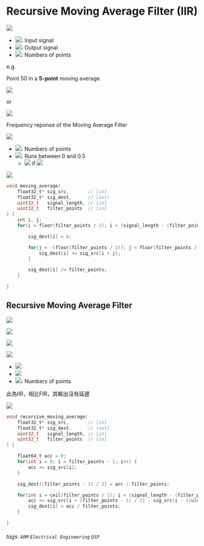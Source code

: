 # Recursive Moving Average Filter (IIR)

<!-- 
<img src="https://latex.codecogs.com/gif.latex?" /> 

<img src="https://render.githubusercontent.com/render/math?math=e^{i \pi} = -1">
-->

<!-- 

<img src="https://render.githubusercontent.com/render/math?math=\LARGE XXX" />

-->


<img src="https://render.githubusercontent.com/render/math?math=\LARGE y[i] = \frac{1}{M} \sum^{M-1}_{j = 0} x[i %2B j]" /><br/>

* <img src="https://render.githubusercontent.com/render/math?math=\large x[i]" />: Input signal
* <img src="https://render.githubusercontent.com/render/math?math=\large y[i]" />: Output signal
* <img src="https://render.githubusercontent.com/render/math?math=\large M" />: Numbers of points

e.g.

Point 50 in a **5-point** moving average

<img src="https://render.githubusercontent.com/render/math?math=\large y[50] = \frac{x[50] %2B x[51] %2B x[52] %2B x[53] %2B x[54]}{5}" /><br/>

or 

<img src="https://render.githubusercontent.com/render/math?math=\large y[50] = \frac{x[48] %2B x[49] %2B x[50] %2B x[51] %2B x[52]}{5}" /><br/>


Frequency reponse of the Moving Average Filter

<img src="https://render.githubusercontent.com/render/math?math=\LARGE H[f] = \frac{sin(\pi fM)}{Msin(\pi f)}" /><br/>
 

* <img src="https://render.githubusercontent.com/render/math?math=\large M" />: Numbers of points
* <img src="https://render.githubusercontent.com/render/math?math=\large f" />: Runs between 0 and 0.5
    * <img src="https://render.githubusercontent.com/render/math?math=\large H[f] = 1" /> if <img src="https://render.githubusercontent.com/render/math?math=\large f=0" />


![](https://i.imgur.com/xPM2alR.png)



```c
void moving_average(
	float32_t* sig_src,       // [in]
	float32_t* sig_dest,      // [out]
	uint32_t   signal_length, // [in]
	uint32_t   filter_points  // [in]
) {
	int i, j;
	for(i = floor(filter_points / 2); i < (signal_length - (filter_points / 2)) - 1; i++) {

		sig_dest[i] = 0;

		for(j = -(floor(filter_points / 2)); j < floor(filter_points / 2); j++) {
			sig_dest[i] += sig_src[i + j];
		}

		sig_dest[i] /= filter_points; 
	}

}
```


## Recursive Moving Average Filter



<img src="https://render.githubusercontent.com/render/math?math=\large y[50] = x[47] %2B x[48] %2B x[49] %2B x[50] %2B x[51] %2B x[52] %2B x[53]" /><br/>

<img src="https://render.githubusercontent.com/render/math?math=\large y[50] =  x[48] %2B x[49] %2B x[50] %2B x[51] %2B x[52] %2B x[53] %2B x[54]" /><br/>

<img src="https://render.githubusercontent.com/render/math?math=\large y[51] = y[50]  %2B x[54] - x[47]" /><br/>

<img src="https://render.githubusercontent.com/render/math?math=\large \therefore y[i] = y[i-1]  %2B x[i%2Bp] - x[i-q]" /><br/>

* <img src="https://render.githubusercontent.com/render/math?math=\large p =\frac{M-1}{2}" />
* <img src="https://render.githubusercontent.com/render/math?math=\large q =p %2B 1" />
* <img src="https://render.githubusercontent.com/render/math?math=\large M" />: Numbers of points

此為IIR，相比FIR，其輸出沒有延遲

![](https://i.imgur.com/O2vl3Dy.png)

```c
void recursive_moving_average(
	float32_t* sig_src,       // [in]
	float32_t* sig_dest,      // [out]
	uint32_t   signal_length, // [in]
	uint32_t   filter_points  // [in]
) {

	float64_t acc = 0;
	for(int i = 0; i < filter_points - 1; i++) {
		acc += sig_src[i];
	}

	sig_dest[(filter_points - 1) / 2] = acc / filter_points;

	for(int i = ceil(filter_points / 2); i < (signal_length - (filter_points / 2)) - 1; i++) {
		acc += sig_src[i + (filter_points - 1) / 2] - sig_src[i - ((uint8_t)ceil(filter_points / 2))];
		sig_dest[i] = acc / filter_points;
	}

}
```


















































###### tags: `ARM` `Electrical Engineering` `DSP`
